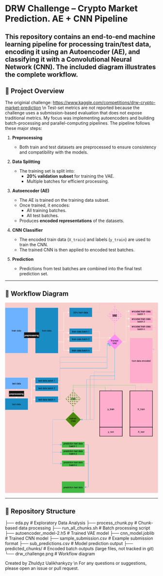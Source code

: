 # DRW Challenge – Crypto Market Prediction. AE + CNN Pipeline

This repository contains an end-to-end machine learning pipeline for processing train/test data, encoding it using an Autoencoder (AE), and classifying it with a Convolutional Neural Network (CNN). The included diagram illustrates the complete workflow.
---

## 📌 Project Overview

The originial challenge: https://www.kaggle.com/competitions/drw-crypto-market-prediction \n
Test-set metrics are not reported because the challenge uses a submission-based evaluation that does not expose traditional metrics. My focus was implementing autoencoders and building batch-processing and parallel-computing pipelines.
The pipeline follows these major steps:

1. **Preprocessing**
   - Both train and test datasets are preprocessed to ensure consistency and compatibility with the models.

2. **Data Splitting**
   - The training set is split into:
     - **20% validation subset** for training the VAE.
     - Multiple batches for efficient processing.

3. **Autoencoder (AE)**
   - The AE is trained on the training data subset.
   - Once trained, it encodes:
     - All training batches.
     - All test batches.
   - Produces **encoded representations** of the datasets.

4. **CNN Classifier**
   - The encoded train data (`X_train`) and labels (`y_train`) are used to train the CNN.
   - The trained CNN is then applied to encoded test batches.

5. **Prediction**
   - Predictions from test batches are combined into the final test prediction set.

---

## 🔄 Workflow Diagram

![Pipeline Diagram](drw_challenge.png)

---

## 📂 Repository Structure
├── eda.py # Exploratory Data Analysis
├── process_chunk.py # Chunk-based data processing
├── run_all_chunks.sh # Batch processing script
├── autoencoder_model-2.h5 # Trained VAE model 
├── cnn_model.joblib # Trained CNN model
├── sample_submission.csv # Example submission format
├── sub_predictions.csv # Model prediction output
├── predicted_chunks/ # Encoded batch outputs (large files, not tracked in git)
└── drw_challenge.png # Workflow diagram

Created by Zhuldyz Ualikhankyzy \n
For any questions or suggestions, please open an issue or pull request.

